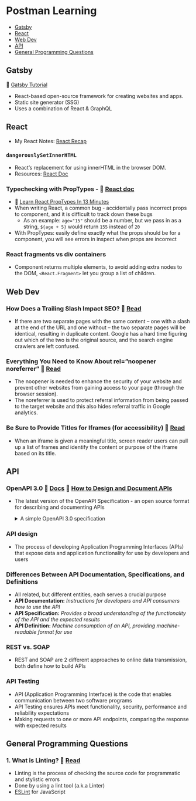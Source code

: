 # Postman Learning
- [Gatsby](#gatsby)
- [React](#react)
- [Web Dev](#web-dev)
- [API](#api)
- [General Programming Questions](#general-programming-questions)

## Gatsby
🎥 [Gatsby Tutorial](https://youtube.com/playlist?list=PL4cUxeGkcC9hw1g77I35ZivVLe8k2nvjB)
- React-based open-source framework for creating websites and apps.
- Static site generator (SSG)
- Uses a combination of React & GraphQL

## React
- My React Notes: [React Recap](https://github.com/chienleow/react-notes)
### `dangerouslySetInnerHTML`
  -  React’s replacement for using innerHTML in the browser DOM.
  -  Resources: [React Doc](https://reactjs.org/docs/dom-elements.html#dangerouslysetinnerhtml)
### Typechecking with PropTypes - 📖 [React doc](https://reactjs.org/docs/typechecking-with-proptypes.html)
  - 🎥 [Learn React PropTypes In 13 Minutes](https://www.youtube.com/watch?v=cx0S8JyiVxc)
  - When writing React, a common bug - accidentally pass incorrect props to component, and it is difficult to track down these bugs
    - As an example: `age="15"` should be a number, but we pass in as a string, `${age + 5}` would return `155` instead of `20`
  - With PropTypes: easily define exactly what the props should be for a component, you will see errors in inspect when props are incorrect
### React fragments vs div containers
  - Component returns multiple elements, to avoid adding extra nodes to the DOM, `<React.Fragment>` let you group a list of children.

## Web Dev
### How Does a Trailing Slash Impact SEO? 📖 [Read](https://www.safaridigital.com.au/blog/trailing-slash-seo/)
  - If there are two separate pages with the same content – one with a slash at the end of the URL and one without – the two separate pages will be identical, resulting in duplicate content. Google has a hard time figuring out which of the two is the original source, and the search engine crawlers are left confused.
### Everything You Need to Know About rel=”noopener noreferrer” 📖 [Read](https://clever-solution.com/everything-you-need-to-know-about-rel-noopener-noreferrer-tags-purpose-benefits-and-seo-impact/)
  - The noopener is needed to enhance the security of your website and prevent other websites from gaining access to your page (through the browser session).
  - The noreferrer is used to protect referral information from being passed to the target website and this also hides referral traffic in Google analytics.
### Be Sure to Provide Titles for Iframes (for accessibility) 📖 [Read](https://dequeuniversity.com/tips/provide-iframe-titles)
  -  When an iframe is given a meaningful title, screen reader users can pull up a list of frames and identify the content or purpose of the iframe based on its title.

## API
### OpenAPI 3.0 📖 [Docs](https://support.smartbear.com/swaggerhub/docs/tutorials/openapi-3-tutorial.html) 🎥 [How to Design and Document APIs](https://youtu.be/6kwmW_p_Tig)
- The latest version of the OpenAPI Specification - an open source format for describing and documenting APIs
  <details><summary>A simple OpenAPI 3.0 specification</summary>
  <p>
  
  ```
  openapi: 3.0.0
  info:
    version: 1.0.0
    title: Sample API
    description: A sample API to illustrate OpenAPI concepts
  paths:
    /list:
      get:
        description: Returns a list of stuff              
        responses:
          '200':
            description: Successful response
  ```
  </p>
  </details>

### API design
  - The process of developing Application Programming Interfaces (APIs) that expose data and application functionality for use by developers and users
  
### Differences Between API Documentation, Specifications, and Definitions
  - All related, but different entities, each serves a crucial purpose
  - **API Documentation:** _Instructions for developers and API consumers how to use the API_
  - **API Specification:** _Provides a broad understanding of the functionality of the API and the expected results_
  - **API Definition:** _Machine consumption of an API, providing machine-readable format for use_

### REST vs. SOAP
- REST and SOAP are 2 different approaches to online data transmission, both define how to build APIs

### API Testing
- API (Application Programming Interface) is the code that enables communication between two software programs
- API Testing ensures APIs meet functionality, security, performance and reliability expectations
- Making requests to one or more API endpoints, comparing the response with expected results

## General Programming Questions
### 1. What is Linting? 📖 [Read](https://www.perforce.com/blog/qac/what-lint-code-and-why-linting-important)
- Linting is the process of checking the source code for programmatic and stylistic errors
- Done by using a lint tool (a.k.a Linter)
- [ESLint](https://eslint.org/) for JavaScript
